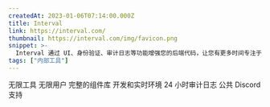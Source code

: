 ```yaml
---
createdAt: 2023-01-06T07:14:00.000Z
title: Interval
link: https://interval.com/
thumbnail: https://interval.com/img/favicon.png
snippet: >-
  Interval 通过 UI、身份验证、审计日志等功能增强您的后端代码，让您有更多时间专注于编写重要的代码。
tags: ["内部工具"]
---
```

无限工具
无限用户
完整的组件库
开发和实时环境
24 小时审计日志
公共 Discord 支持